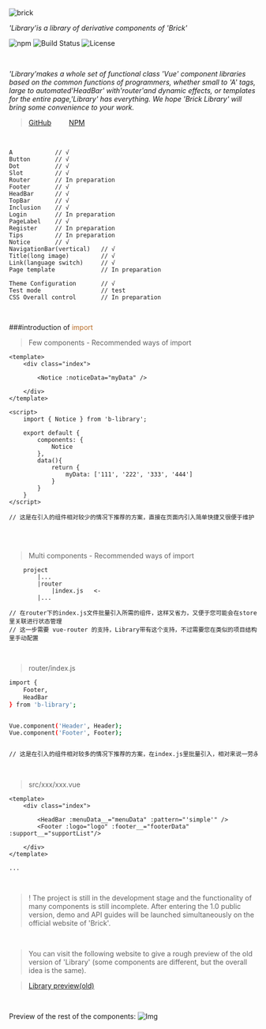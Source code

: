 <br/>


![brick](https://raw.githubusercontent.com/BobbleHatkjh/Vue_BuildingBlock/master/pic/100ll.png)

_'Library'is a library of derivative components of 'Brick'_

<img src="https://img.shields.io/npm/v/b-library.svg" alt="npm">
<img src="https://img.shields.io/circleci/project/github/vuejs/vue/dev.svg" alt="Build Status">
<img src="https://img.shields.io/npm/l/vue.svg" alt="License">
       

<a></a>  
 
<br/>

_'Library'makes a whole set of functional class 'Vue' component libraries based on the common functions of programmers, whether small to 'A' tags, large to automated'HeadBar' with'router'and dynamic effects, or templates for the entire page,'Library' has everything. We hope 'Brick Library' will bring some convenience to your work._



> <a href="https://github.com/BobbleHatkjh/VUE-Brick" target="_blank">GitHub</a>  &emsp;&emsp;  <a href="https://www.npmjs.com/package/b-library" target="_blank">NPM</a>



<br/>

``` 
A            // √    
Button       // √    
Dot          // √
Slot         // √    
Router       // In preparation    
Footer       // √
HeadBar      // √
TopBar       // √    
Inclusion    // √
Login        // In preparation
PageLabel    // √
Register     // In preparation    
Tips         // In preparation    
Notice       // √
NavigationBar(vertical)   // √
Title(long image)         // √
Link(language switch)     // √
Page template             // In preparation 
  
Theme Configuration       // √   
Test mode                 // test
CSS Overall control       // In preparation
``` 


<br/>

###introduction of <a style="color: #b96d27">import</a>

>Few components - Recommended ways of import
```
<template>
    <div class="index">
 
        <Notice :noticeData="myData" />
        
    </div>
</template>

<script>
    import { Notice } from 'b-library';
 
    export default {
        components: {
            Notice
        },
        data(){
            return {
                myData: ['111', '222', '333', '444']
            }
        }
    }
</script>

// 这是在引入的组件相对较少的情况下推荐的方案，直接在页面内引入简单快捷又很便于维护 
```

<br/>
<br/>


>Multi components - Recommended ways of import   
```
    project
        |...
        |router
            |index.js   <-
        |...

// 在router下的index.js文件批量引入所需的组件，这样又省力，又便于您可能会在store里关联进行状态管理   
// 这一步需要 vue-router 的支持，Library带有这个支持，不过需要您在类似的项目结构里手动配置     
```

<br/>


> router/index.js
```bash
import { 
    Footer, 
    HeadBar 
} from 'b-library';


Vue.component('Header', Header);
Vue.component('Footer', Footer);


// 这是在引入的组件相对较多的情况下推荐的方案，在index.js里批量引入，相对来说一劳永逸
```

<br/>

>src/xxx/xxx.vue

```
<template>
    <div class="index">
 
        <HeadBar :menuData__="menuData" :pattern="'simple'" />
        <Footer :logo="logo" :footer__="footerData" :support__="supportList"/>
        
    </div>
</template>

...

```

<br/>

> ! The project is still in the development stage and the functionality of many components is still incomplete. After entering the 1.0 public version, demo and API guides will be launched simultaneously on the official website of 'Brick'.

<br/>

>You can visit the following website to give a rough preview of the old version of 'Library' (some components are different, but the overall idea is the same).


> <a href="http://123.57.41.38:8080/game_center/#/" target="_blank">Library preview(old)</a>


<br/>

Preview of the rest of the components:
![Img](https://raw.githubusercontent.com/BobbleHatkjh/Vue_BuildingBlock/master/pic/preview.png)